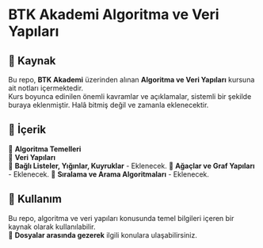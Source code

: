# BTK Akademi Algoritma ve Veri Yapıları

## 📌 Kaynak

Bu repo, **BTK Akademi** üzerinden alınan **Algoritma ve Veri Yapıları** kursuna ait notları içermektedir.  
Kurs boyunca edinilen önemli kavramlar ve açıklamalar, sistemli bir şekilde buraya eklenmiştir.
Halâ bitmiş değil ve zamanla eklenecektir.

## 📄 İçerik  

📌 **Algoritma Temelleri**  
📌 **Veri Yapıları**   
📌 **Bağlı Listeler, Yığınlar, Kuyruklar**  - Eklenecek.
📌 **Ağaçlar ve Graf Yapıları**  - Eklenecek.
📌 **Sıralama ve Arama Algoritmaları**  - Eklenecek.

## 🔧 Kullanım  

Bu repo, algoritma ve veri yapıları konusunda temel bilgileri içeren bir kaynak olarak kullanılabilir.  
📂 **Dosyalar arasında gezerek** ilgili konulara ulaşabilirsiniz.
